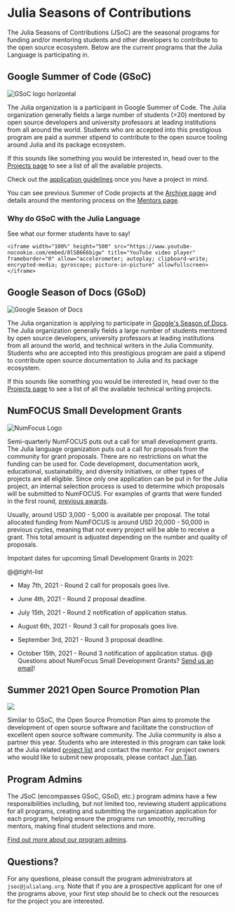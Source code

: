 # Julia Seasons of Contributions

The Julia Seasons of Contributions (JSoC) are the seasonal programs for funding and/or mentoring students and other developers to contribute to the open source ecosystem. Below are the current programs that the Julia Language is participating in.

## Google Summer of Code (GSoC)

![GSoC logo horizontal](https://user-images.githubusercontent.com/35577566/114047087-43ee0a00-983e-11eb-80ba-878d8701659a.png)

The Julia organization is a participant in Google Summer of Code.
The Julia organization generally fields a large number of students (&gt;20) mentored by open source developers and university professors at leading institutions from all around the world.
Students who are accepted into this prestigious program are paid a summer stipend to contribute to the open source tooling around Julia and its package ecosystem.

If this sounds like something you would be interested in, head over to the [Projects page](/jsoc/projects/) to see a list of all the available projects.

Check out the [application guidelines](/jsoc/guidelines/) once you have a project in mind.

You can see previous Summer of Code projects at the [Archive page](/jsoc/archive/) and details around the mentoring process on the [Mentors page](/jsoc/mentors/).

### Why do GSoC with the Julia Language

See what our former students have to say!
~~~
<iframe width="100%" height="500" src="https://www.youtube-nocookie.com/embed/8lSB666bigw" title="YouTube video player" frameborder="0" allow="accelerometer; autoplay; clipboard-write; encrypted-media; gyroscope; picture-in-picture" allowfullscreen></iframe>
~~~

## Google Season of Docs (GSoD)

![Google Season of Docs](https://user-images.githubusercontent.com/35577566/114047222-5e27e800-983e-11eb-86fd-c8df3490634d.png)

The Julia organization is applying to participate in [Google's Season of Docs](https://developers.google.com/season-of-docs).
The Julia organization generally fields a large number of students mentored by open source developers, university professors at leading institutions from all around the world, and technical writers in the Julia Community. 
Students who are accepted into this prestigious program are paid a stipend to contribute open source documentation to Julia and its package ecosystem.

If this sounds like something you would be interested in, head over to the [Projects page](/jsoc/gsod/projects/) to see a list of all the available technical writing projects.

## NumFOCUS Small Development Grants

![NumFocus Logo](https://user-images.githubusercontent.com/35577566/114047420-87487880-983e-11eb-83f1-2820cfe17942.png)

Semi-quarterly NumFOCUS puts out a call for small development grants.
The Julia language organization puts out a call for proposals from the community for grant proposals.
There are no restrictions on what the funding can be used for. Code development, documentation work, educational, sustainability, and diversity initiatives, or other types of projects are all eligible.
Since only one application can be put in for the Julia project, an internal selection process is used to determine which proposals will be submitted to NumFOCUS.
For examples of grants that were funded in the first round, [previous awards](https://numfocus.org/programs/sustainability#sdg).

Usually, around USD 3,000 - 5,000 is available per proposal.
The total allocated funding from NumFOCUS is around USD 20,000 - 50,000 in previous cycles, meaning that not every project will be able to receive a grant.
This total amount is adjusted depending on the number and quality of proposals.

Impotant dates for upcoming Small Development Grants in 2021:

@@tight-list
* May 7th, 2021 - Round 2 call for proposals goes live.
* June 4th, 2021 - Round 2 proposal deadline. 
* July 15th, 2021 - Round 2 notification of application status.

* August 6th, 2021 - Round 3 call for proposals goes live.
* September 3rd, 2021 - Round 3 proposal deadline. 
* October 15th, 2021 - Round 3 notification of application status.
@@
Questions about NumFocus Small Development Grants? [Send us an email](mailto:logan@julialang.org)!

## Summer 2021 Open Source Promotion Plan

[![](https://summer.iscas.ac.cn/static/media/logo_n.6c7b788d.svg)](https://summer.iscas.ac.cn/#/homepage)

Similar to GSoC, the Open Source Promotion Plan aims to promote the development of open source software and facilitate the construction of excellent open source software community. The Julia community is also a partner this year. Students who are interested in this program can take look at the Julia related [project list](https://summer.iscas.ac.cn/#/org/orgdetail/julia) and contact the mentor. For project owners who would like to submit new proposals, please contact [Jun Tian](mailto:tianjun.cpp@gmail.com).

## Program Admins

The JSoC (encompasses GSoC, GSoD, etc.) program admins have a few responsibilities including, but not limited too, reviewing student applications for all programs, creating and submitting the organization application for each program, helping ensure the programs run smoothly, recruiting mentors, making final student selections and more. 

[Find out more about our program admins](/jsoc/admins/). 

## Questions?

For any questions, please consult the program administrators at `jsoc@julialang.org`. Note that if you are a prospective applicant for one of the programs above, your first step should be to check out the resources for the project you are interested.
